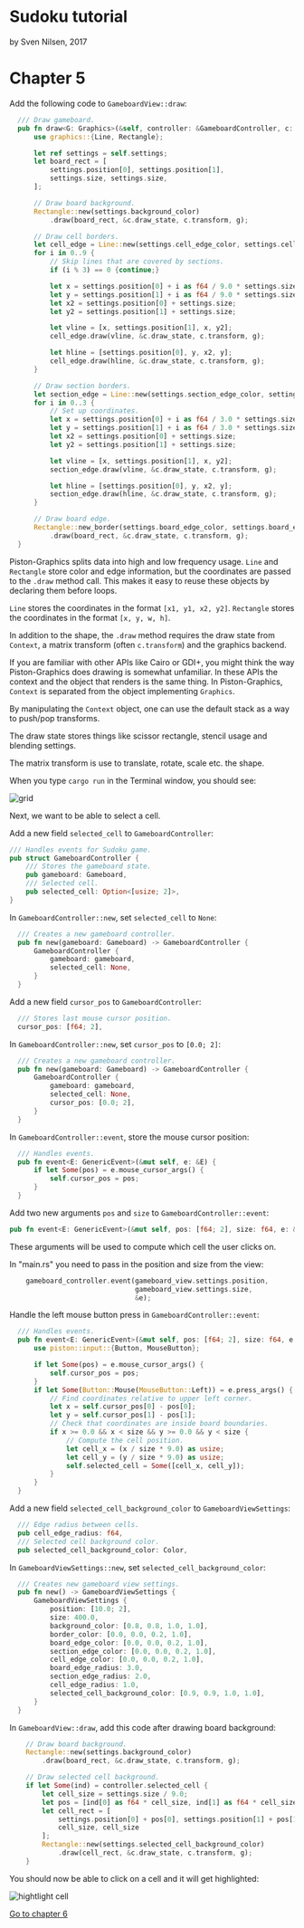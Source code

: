 # Sudoku tutorial
by Sven Nilsen, 2017

# Chapter 5

Add the following code to `GameboardView::draw`:

```rust
  /// Draw gameboard.
  pub fn draw<G: Graphics>(&self, controller: &GameboardController, c: &Context, g: &mut G) {
      use graphics::{Line, Rectangle};

      let ref settings = self.settings;
      let board_rect = [
          settings.position[0], settings.position[1],
          settings.size, settings.size,
      ];

      // Draw board background.
      Rectangle::new(settings.background_color)
          .draw(board_rect, &c.draw_state, c.transform, g);

      // Draw cell borders.
      let cell_edge = Line::new(settings.cell_edge_color, settings.cell_edge_radius);
      for i in 0..9 {
          // Skip lines that are covered by sections.
          if (i % 3) == 0 {continue;}

          let x = settings.position[0] + i as f64 / 9.0 * settings.size;
          let y = settings.position[1] + i as f64 / 9.0 * settings.size;
          let x2 = settings.position[0] + settings.size;
          let y2 = settings.position[1] + settings.size;

          let vline = [x, settings.position[1], x, y2];
          cell_edge.draw(vline, &c.draw_state, c.transform, g);

          let hline = [settings.position[0], y, x2, y];
          cell_edge.draw(hline, &c.draw_state, c.transform, g);
      }

      // Draw section borders.
      let section_edge = Line::new(settings.section_edge_color, settings.section_edge_radius);
      for i in 0..3 {
          // Set up coordinates.
          let x = settings.position[0] + i as f64 / 3.0 * settings.size;
          let y = settings.position[1] + i as f64 / 3.0 * settings.size;
          let x2 = settings.position[0] + settings.size;
          let y2 = settings.position[1] + settings.size;

          let vline = [x, settings.position[1], x, y2];
          section_edge.draw(vline, &c.draw_state, c.transform, g);

          let hline = [settings.position[0], y, x2, y];
          section_edge.draw(hline, &c.draw_state, c.transform, g);
      }

      // Draw board edge.
      Rectangle::new_border(settings.board_edge_color, settings.board_edge_radius)
          .draw(board_rect, &c.draw_state, c.transform, g);
  }
```

Piston-Graphics splits data into high and low frequency usage.
`Line` and `Rectangle` store color and edge information,
but the coordinates are passed to the `.draw` method call.
This makes it easy to reuse these objects by declaring them before loops.

`Line` stores the coordinates in the format `[x1, y1, x2, y2]`.
`Rectangle` stores the coordinates in the format `[x, y, w, h]`.

In addition to the shape, the `.draw` method requires the draw state
from `Context`, a matrix transform (often `c.transform`) and the graphics backend.

If you are familiar with other APIs like Cairo or GDI+, you might think
the way Piston-Graphics does drawing is somewhat unfamiliar.
In these APIs the context and the object that renders is the same thing.
In Piston-Graphics, `Context` is separated from the object implementing
`Graphics`.

By manipulating the `Context` object, one can use the default stack as
a way to push/pop transforms.

The draw state stores things like scissor rectangle, stencil usage and
blending settings.

The matrix transform is use to translate, rotate, scale etc. the shape.

When you type `cargo run` in the Terminal window, you should see:

![grid](./images/grid.png)

Next, we want to be able to select a cell.

Add a new field `selected_cell` to `GameboardController`:

```rust
/// Handles events for Sudoku game.
pub struct GameboardController {
    /// Stores the gameboard state.
    pub gameboard: Gameboard,
    /// Selected cell.
    pub selected_cell: Option<[usize; 2]>,
}
```

In `GameboardController::new`, set `selected_cell` to `None`:

```rust
  /// Creates a new gameboard controller.
  pub fn new(gameboard: Gameboard) -> GameboardController {
      GameboardController {
          gameboard: gameboard,
          selected_cell: None,
      }
  }
```

Add a new field `cursor_pos` to `GameboardController`:

```rust
  /// Stores last mouse cursor position.
  cursor_pos: [f64; 2],
```

In `GameboardController::new`, set `cursor_pos` to `[0.0; 2]`:

```rust
  /// Creates a new gameboard controller.
  pub fn new(gameboard: Gameboard) -> GameboardController {
      GameboardController {
          gameboard: gameboard,
          selected_cell: None,
          cursor_pos: [0.0; 2],
      }
  }
```

In `GameboardController::event`, store the mouse cursor position:

```rust
  /// Handles events.
  pub fn event<E: GenericEvent>(&mut self, e: &E) {
      if let Some(pos) = e.mouse_cursor_args() {
          self.cursor_pos = pos;
      }
  }
```

Add two new arguments `pos` and `size` to `GameboardController::event`:

```rust
pub fn event<E: GenericEvent>(&mut self, pos: [f64; 2], size: f64, e: &E)
```

These arguments will be used to compute which cell the user clicks on.

In "main.rs" you need to pass in the position and size from the view:

```rust
    gameboard_controller.event(gameboard_view.settings.position,
                               gameboard_view.settings.size,
                               &e);
```

Handle the left mouse button press in `GameboardController::event`:

```rust
  /// Handles events.
  pub fn event<E: GenericEvent>(&mut self, pos: [f64; 2], size: f64, e: &E) {
      use piston::input::{Button, MouseButton};

      if let Some(pos) = e.mouse_cursor_args() {
          self.cursor_pos = pos;
      }
      if let Some(Button::Mouse(MouseButton::Left)) = e.press_args() {
          // Find coordinates relative to upper left corner.
          let x = self.cursor_pos[0] - pos[0];
          let y = self.cursor_pos[1] - pos[1];
          // Check that coordinates are inside board boundaries.
          if x >= 0.0 && x < size && y >= 0.0 && y < size {
              // Compute the cell position.
              let cell_x = (x / size * 9.0) as usize;
              let cell_y = (y / size * 9.0) as usize;
              self.selected_cell = Some([cell_x, cell_y]);
          }
      }
  }
```

Add a new field `selected_cell_background_color` to `GameboardViewSettings`:

```rust
  /// Edge radius between cells.
  pub cell_edge_radius: f64,
  /// Selected cell background color.
  pub selected_cell_background_color: Color,
```

In `GameboardViewSettings::new`, set `selected_cell_background_color`:

```rust
  /// Creates new gameboard view settings.
  pub fn new() -> GameboardViewSettings {
      GameboardViewSettings {
          position: [10.0; 2],
          size: 400.0,
          background_color: [0.8, 0.8, 1.0, 1.0],
          border_color: [0.0, 0.0, 0.2, 1.0],
          board_edge_color: [0.0, 0.0, 0.2, 1.0],
          section_edge_color: [0.0, 0.0, 0.2, 1.0],
          cell_edge_color: [0.0, 0.0, 0.2, 1.0],
          board_edge_radius: 3.0,
          section_edge_radius: 2.0,
          cell_edge_radius: 1.0,
          selected_cell_background_color: [0.9, 0.9, 1.0, 1.0],
      }
  }
```

In `GameboardView::draw`, add this code after drawing board background:

```rust
    // Draw board background.
    Rectangle::new(settings.background_color)
        .draw(board_rect, &c.draw_state, c.transform, g);

    // Draw selected cell background.
    if let Some(ind) = controller.selected_cell {
        let cell_size = settings.size / 9.0;
        let pos = [ind[0] as f64 * cell_size, ind[1] as f64 * cell_size];
        let cell_rect = [
            settings.position[0] + pos[0], settings.position[1] + pos[1],
            cell_size, cell_size
        ];
        Rectangle::new(settings.selected_cell_background_color)
            .draw(cell_rect, &c.draw_state, c.transform, g);
    }
```

You should now be able to click on a cell and it will get highlighted:

![hightlight cell](./images/highlight-cell.png)

[Go to chapter 6](chp-06.md)

